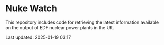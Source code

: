 # Nuke Watch

This repository includes code for retrieving the latest information available on the output of EDF nuclear power plants in the UK.

Last updated: 2025-01-19 03:17